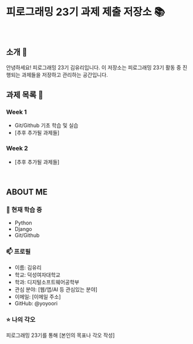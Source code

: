 # 피로그래밍 23기 과제 제출 저장소 📚
<br>

## 소개 🚀
안녕하세요! 피로그래밍 23기 김유리입니다.
이 저장소는 피로그래밍 23기 활동 중 진행되는 과제들을 저장하고 관리하는 공간입니다.
<br>

## 과제 목록 📕
### Week 1
- Git/Github 기초 학습 및 실습
- [추후 추가될 과제들]

### Week 2
- [추후 추가될 과제들]
<br>

## ABOUT ME
### 🌱 현재 학습 중
- Python
- Django
- Git/Github

### 📫 프로필
- 이름: 김유리
- 학교: 덕성여자대학교
- 학과: 디지털소프트웨어공학부
- 관심 분야: [웹/앱/AI 등 관심있는 분야]
- 이메일: [이메일 주소]
- GitHub: @yoyoori

### ⭐ 나의 각오
피로그래밍 23기를 통해 [본인의 목표나 각오 작성]